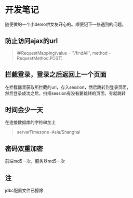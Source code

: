 # 开发笔记
随便做的一个小demo哄女友开心的。顺便记下一些遇到的问题。

## 防止访问ajax的url
>@RequestMapping(value = "/findAll", method = RequestMethod.POST)

## 拦截登录，登录之后返回上一个页面
在拦截器里获取所拦截的url，存入session，然后跳转到登录页面，  
然后登录成功之后，扫描session有没有要跳转的页面，有就跳转

## 时间会少一天
在连接数据库的字符串加上
>serverTimezone=Asia/Shanghai

## 密码双重加密
前端md5一次，服务器md5一次

## 注
jdbc配置文件已擦除


